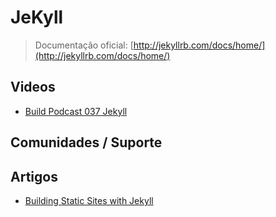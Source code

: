 # JeKyll

> Documentação oficial: [http://jekyllrb.com/docs/home/](http://jekyllrb.com/docs/home/)

## Videos
* [Build Podcast 037 Jekyll](https://www.youtube.com/watch?v=8Uf9gwTaycw)

## Comunidades / Suporte

## Artigos
* [Building Static Sites with Jekyll](http://net.tutsplus.com/tutorials/other/building-static-sites-with-jekyll/)
